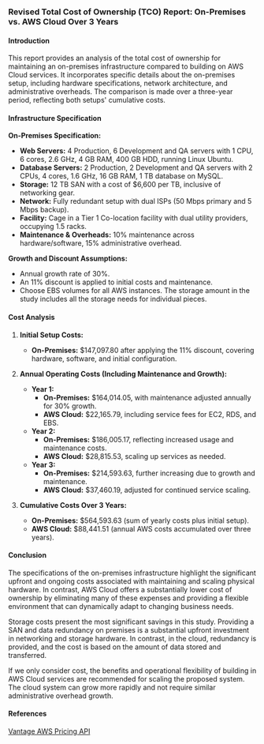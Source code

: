 ### Revised Total Cost of Ownership (TCO) Report: On-Premises vs. AWS Cloud Over 3 Years

#### Introduction
This report provides an  analysis of the total cost of ownership for maintaining an on-premises infrastructure compared to building on AWS Cloud services. It incorporates specific details about the on-premises setup, including hardware specifications, network architecture, and administrative overheads. The comparison is made over a three-year period, reflecting both setups' cumulative costs.

#### Infrastructure Specification
**On-Premises Specification:**
- **Web Servers:** 4 Production, 6 Development and QA servers with 1 CPU, 6 cores, 2.6 GHz, 4 GB RAM, 400 GB HDD, running Linux Ubuntu.
- **Database Servers:** 2 Production, 2 Development and QA servers with 2 CPUs, 4 cores, 1.6 GHz, 16 GB RAM, 1 TB database on MySQL.
- **Storage:** 12 TB SAN with a cost of $6,600 per TB, inclusive of networking gear.
- **Network:** Fully redundant setup with dual ISPs (50 Mbps primary and 5 Mbps backup).
- **Facility:** Cage in a Tier 1 Co-location facility with dual utility providers, occupying 1.5 racks.
- **Maintenance & Overheads:** 10% maintenance across hardware/software, 15% administrative overhead.

**Growth and Discount Assumptions:**
- Annual growth rate of 30%.
- An 11% discount is applied to initial costs and maintenance.
- Choose EBS volumes for all AWS instances. The storage amount in the study includes all the storage needs for individual pieces. 

#### Cost Analysis
1. **Initial Setup Costs:**
   - **On-Premises:** $147,097.80 after applying the 11% discount, covering hardware, software, and initial configuration.

2. **Annual Operating Costs (Including Maintenance and Growth):**
   - **Year 1:**
     - **On-Premises:** $164,014.05, with maintenance adjusted annually for 30% growth.
     - **AWS Cloud:** $22,165.79, including service fees for EC2, RDS, and EBS.
   - **Year 2:**
     - **On-Premises:** $186,005.17, reflecting increased usage and maintenance costs.
     - **AWS Cloud:** $28,815.53, scaling up services as needed.
   - **Year 3:**
     - **On-Premises:** $214,593.63, further increasing due to growth and maintenance.
     - **AWS Cloud:** $37,460.19, adjusted for continued service scaling.

3. **Cumulative Costs Over 3 Years:**
   - **On-Premises:** $564,593.63 (sum of yearly costs plus initial setup).
   - **AWS Cloud:** $88,441.51 (annual AWS costs accumulated over three years).

#### Conclusion
The specifications of the on-premises infrastructure highlight the significant upfront and ongoing costs associated with maintaining and scaling physical hardware. In contrast, AWS Cloud offers a substantially lower cost of ownership by eliminating many of these expenses and providing a flexible environment that can dynamically adapt to changing business needs. 

Storage costs present the most significant savings in this study. Providing a SAN and data redundancy on premises is a substantial upfront investment in networking and storage hardware. In contrast, in the cloud, redundancy is provided, and the cost is based on the amount of data stored and transferred.

If we only consider cost, the benefits and operational flexibility of building in AWS Cloud services are recommended for scaling the proposed system. The cloud system can grow more rapidly and not require similar administrative overhead growth. 

#### References
[Vantage AWS Pricing API](instances.vantage.sh)

